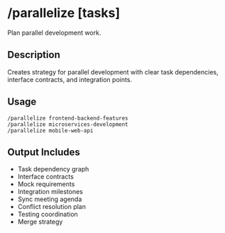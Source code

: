 # /parallelize [tasks]

Plan parallel development work.

## Description
Creates strategy for parallel development with clear task dependencies, interface contracts, and integration points.

## Usage
```
/parallelize frontend-backend-features
/parallelize microservices-development
/parallelize mobile-web-api
```

## Output Includes
- Task dependency graph
- Interface contracts
- Mock requirements
- Integration milestones
- Sync meeting agenda
- Conflict resolution plan
- Testing coordination
- Merge strategy
